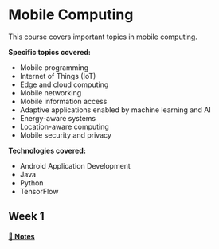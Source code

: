 # Mobile Computing

This course covers important topics in mobile computing. 

**Specific topics covered:**
* Mobile programming
* Internet of Things (IoT)
* Edge and cloud computing
* Mobile networking
* Mobile information access
* Adaptive applications enabled by machine learning and AI
* Energy-aware systems
* Location-aware computing
* Mobile security and privacy

**Technologies covered:**
* Android Application Development
* Java
* Python
* TensorFlow

## Week 1
#### [📓 Notes](week1-notes.md)
